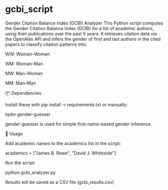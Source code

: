 # gcbi_script

Gender Citation Balance Index (GCBI) Analyzer
This Python script computes the Gender Citation Balance Index (GCBI) for a list of academic authors, using their publications over the past 5 years. It retrieves citation data via the OpenAlex API and infers the gender of first and last authors in the cited papers to classify citation patterns into:

WW: Woman–Woman

WM: Woman–Man

MW: Man–Woman

MM: Man–Man


📦 Dependencies

Install these with pip install -r requirements.txt or manually:

tqdm
gender-guesser

gender-guesser is used for simple first-name-based gender inference. 

🧠 Usage

Add academic names to the academics list in the script:

academics = ["James B. Rowe", "David J. Whiteside"]

Run the script:

python gcbi_analyzer.py

Results will be saved as a CSV file (gcbi_results.csv) 
